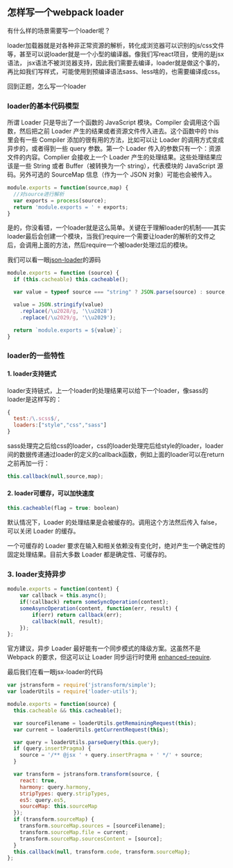 ## 怎样写一个webpack loader

有什么样的场景需要写一个loader呢？

loader加载器就是对各种非正常资源的解析，转化成浏览器可以识别的js/css文件等，甚至可以说loader就是一个小型的编译器。像我们写react项目，使用的是jsx语法， jsx语法不被浏览器支持，因此我们需要去编译，loader就是做这个事的，再比如我们写样式，可能使用到预编译语法sass、less啥的，也需要编译成css。

回到正题，怎么写一个loader

### loader的基本代码模型

所谓 Loader 只是导出了一个函数的 JavaScript 模块。Compiler 会调用这个函数，然后把之前 Loader 产生的结果或者资源文件传入进去。这个函数中的 this 里会有一些 Compiler 添加的很有用的方法，比如可以让 Loader 的调用方式变成异步的，或者得到一些 query 参数。第一个 Loader 传入的参数只有一个：资源文件的内容。Complier 会接收上一个 Loader 产生的处理结果。这些处理结果应该是一些 String 或者 Buffer（被转换为一个 string），代表模块的 JavaScript 源码。另外可选的 SourceMap 信息（作为一个 JSON 对象）可能也会被传入。

```javascript
module.exports = function(source,map) {
  //对source进行解析
  var exports = process(source);
  return 'module.exports = ' + exports;
}
```

是的，你没看错，一个loader就是这么简单。关键在于理解loader的机制——其实loader最后会创建一个模块，当我们require一个需要让loader的解析的文件之后，会调用上面的方法，然后require一个被loader处理过后的模块。

我们可以看一眼[json-loader](https://github.com/webpack-contrib/json-loader/blob/master/index.js)的源码

```javascript
module.exports = function (source) {
  if (this.cacheable) this.cacheable();

  var value = typeof source === "string" ? JSON.parse(source) : source;

  value = JSON.stringify(value)
    .replace(/\u2028/g, '\\u2028')
    .replace(/\u2029/g, '\\u2029');

  return `module.exports = ${value}`;
}
```

### loader的一些特性

#### 1. loader支持链式
loader支持链式，上一个loader的处理结果可以给下一个loader，像sass的loader是这样写的：
```javascript
{
  test:/\.scss$/,
  loaders:["style","css","sass"]
}
```
sass处理完之后给css的loader，css的loader处理完后给style的loader，loader间的数据传递通过loader的定义的callback函数，例如上面的loader可以在return之前再加一行：
```javascript
this.callback(null,source,map);
```
#### 2. loader可缓存，可以加快速度
```javascript
this.cacheable(flag = true: boolean)
```
默认情况下，Loader 的处理结果是会被缓存的。调用这个方法然后传入 false，可以关闭 Loader 的缓存。

一个可缓存的 Loader 要求在输入和相关依赖没有变化时，绝对产生一个确定性的固定处理结果。目前大多数 Loader 都是确定性、可缓存的。

### 3. loader支持异步
```javascript
module.exports = function(content) {
    var callback = this.async();
    if(!callback) return someSyncOperation(content);
    someAsyncOperation(content, function(err, result) {
        if(err) return callback(err);
        callback(null, result);
    });
};
```

官方建议，异步 Loader 最好能有一个同步模式的降级方案。这虽然不是 Webpack 的要求，但这可以让 Loader 同步运行时使用 [enhanced-require](https://github.com/webpack/enhanced-require).

最后我们在看一眼jsx-loader的代码
```javascript
var jstransform = require('jstransform/simple');
var loaderUtils = require('loader-utils');

module.exports = function(source) {
  this.cacheable && this.cacheable();

  var sourceFilename = loaderUtils.getRemainingRequest(this);
  var current = loaderUtils.getCurrentRequest(this);

  var query = loaderUtils.parseQuery(this.query);
  if (query.insertPragma) {
    source = '/** @jsx ' + query.insertPragma + ' */' + source;
  }

  var transform = jstransform.transform(source, {
    react: true,
    harmony: query.harmony,
    stripTypes: query.stripTypes,
    es5: query.es5,
    sourceMap: this.sourceMap
  });
  if (transform.sourceMap) {
    transform.sourceMap.sources = [sourceFilename];
    transform.sourceMap.file = current;
    transform.sourceMap.sourcesContent = [source];
  }
  this.callback(null, transform.code, transform.sourceMap);
};
```